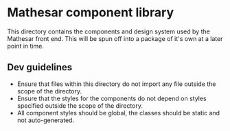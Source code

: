 # Mathesar component library

This directory contains the components and design system used by the Mathesar front end. This will be spun off into a package of it's own at a later point in time.

## Dev guidelines

- Ensure that files within this directory do not import any file outside the scope of the directory.
- Ensure that the styles for the components do not depend on styles specified outside the scope of the directory.
- All component styles should be global, the classes should be static and not auto-generated.
